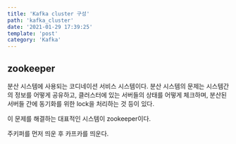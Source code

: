 ```yaml
---
title: 'Kafka cluster 구성'
path: 'kafka_cluster'
date: '2021-01-29 17:39:25'
template: 'post'
category: 'Kafka'
---
```


## zookeeper
분산 시스템에 사용되는 코디네이션 서비스 시스템이다. 분산 시스템의 문제는 시스템간의 정보를 어떻게 공유하고, 클러스터에 있는 서버들의 상태를 어떻게 체크하며, 분산된 서버들 간에 동기화를 위한 lock을 처리하는 것 등이 있다.

이 문제를 해결하는 대표적인 시스템이 zookeeper이다.

주키퍼를 먼저 띄운 후 카프카를 띄운다.